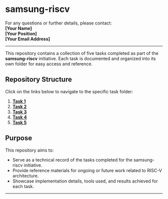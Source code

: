 # samsung-riscv

For any questions or further details, please contact:  
**[Your Name]**  
**[Your Position]**  
**[Your Email Address]**  

---

This repository contains a collection of five tasks completed as part of the **samsung-riscv** initiative. Each task is documented and organized into its own folder for easy access and reference.

## Repository Structure

Click on the links below to navigate to the specific task folder:

1. **[Task 1](./Task%201/)**
2. **[Task 2](./Task%202/)**
3. **[Task 3](./Task%203/)**
4. **[Task 4](./Task%204/)**
5. **[Task 5](./Task%205/)**

## Purpose

This repository aims to:  
- Serve as a technical record of the tasks completed for the samsung-riscv initiative.  
- Provide reference materials for ongoing or future work related to RISC-V architecture.  
- Showcase implementation details, tools used, and results achieved for each task.

---
